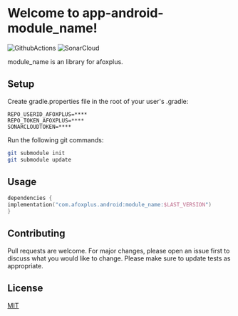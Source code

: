 # Welcome to app-android-module_name!

![GithubActions](https://github.com/afoxplus/app-android-invitation/actions/workflows/android_publish.yml/badge.svg?branch=master) ![SonarCloud](https://sonarcloud.io/api/project_badges/measure?project=afoxplus-app-android-invitation&metric=alert_status)

module_name is an library for afoxplus.

## Setup

Create gradle.properties file in the root of your user's .gradle:

 ``` text 
 REPO_USERID_AFOXPLUS=****  
 REPO_TOKEN_AFOXPLUS=****  
 SONARCLOUDTOKEN=****   
 ```  

Run the following git commands:

```bash  
git submodule init
git submodule update
```  

## Usage

```kotlin  
dependencies {  
implementation("com.afoxplus.android:module_name:$LAST_VERSION")
}  
```  

## Contributing
Pull requests are welcome. For major changes, please open an issue first to discuss what you would like to change.
Please make sure to update tests as appropriate.

## License
[MIT](https://choosealicense.com/licenses/mit/)